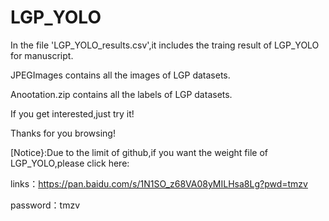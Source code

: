 # LGP_YOLO

In the file 'LGP_YOLO_results.csv',it includes the traing result of LGP_YOLO for manuscript.

JPEGImages contains all the images of LGP datasets.

Anootation.zip contains all the labels of LGP datasets.

If you get interested,just try it!

Thanks for you browsing!

[Notice}:Due to the limit of github,if you want the weight file of LGP_YOLO,please click here:

links：https://pan.baidu.com/s/1N1SO_z68VA08yMILHsa8Lg?pwd=tmzv 

password：tmzv 

